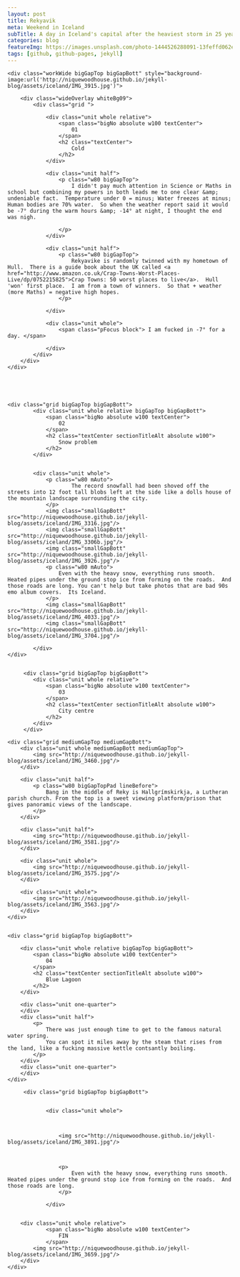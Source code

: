 ```yaml
---
layout: post
title: Rekyavik
meta: Weekend in Iceland
subTitle: A day in Iceland's capital after the heaviest storm in 25 years
categories: blog
featureImg: https://images.unsplash.com/photo-1444526288091-13feffd062e3?crop=entropy&fit=crop&fm=jpg&h=1200&ixjsv=2.1.0&ixlib=rb-0.3.5&q=80&w=2300
tags: [github, github-pages, jekyll]
---
```



<div class="wider">

	<div class="workWide bigGapTop bigGapBott" style="background-image:url('http://niquewoodhouse.github.io/jekyll-blog/assets/iceland/IMG_3915.jpg')"> 

		<div class="wideOverlay whiteBg09">
			<div class="grid ">

			 	<div class="unit whole relative">
			 		<span class="bigNo absolute w100 textCenter">
			 			01
			 		</span>		 		
			 		<h2 class="textCenter">
			 			Cold
			 		</h2>
			 	</div>

				<div class="unit half">		
			 		<p class="w80 bigGapTop">
			 			I didn't pay much attention in Science or Maths in school but combining my powers in both leads me to one clear &amp; undeniable fact.  Temperature under 0 = minus; Water freezes at minus; Human bodies are 70% water.  So when the weather report said it would be -7° during the warm hours &amp; -14° at night, I thought the end was nigh.
			 			
			 		</p> 			 	
				</div>	

				<div class="unit half">		
			 		<p class="w80 bigGapTop">
			 			Rekyavike is randomly twinned with my hometown of Hull.  There is a guide book about the UK called <a href="http://www.amazon.co.uk/Crap-Towns-Worst-Places-Live/dp/0752215825">Crap Towns: 50 worst places to live</a>.  Hull 'won' first place.  I am from a town of winners.  So that + weather (more Maths) = negative high hopes. 
			 		</p> 			 	

				</div>	

				<div class="unit whole">
					<span class="pFocus block"> I am fucked in -7° for a day. </span>

				</div>
			</div>
		</div>
	</div>





	<div class="grid bigGapTop bigGapBott"> 
		 	<div class="unit whole relative bigGapTop bigGapBott">
		 		<span class="bigNo absolute w100 textCenter">
		 			02
		 		</span>
		 		<h2 class="textCenter sectionTitleAlt absolute w100">
		 			Snow problem		 		
		 		</h2>
		 	</div>
		 

			<div class="unit whole">
				<p class="w80 mAuto">		
			 			The record snowfall had been shoved off the streets into 12 foot tall blobs left at the side like a dolls house of the mountain landscape surrounding the city.
			 	</p> 	
			 	<img class="smallGapBott" src="http://niquewoodhouse.github.io/jekyll-blog/assets/iceland/IMG_3316.jpg"/>
			 	<img class="smallGapBott" src="http://niquewoodhouse.github.io/jekyll-blog/assets/iceland/IMG_3306b.jpg"/>
			 	<img class="smallGapBott" src="http://niquewoodhouse.github.io/jekyll-blog/assets/iceland/IMG_3926.jpg"/>
				<p class="w80 mAuto">
					Even with the heavy snow, everything runs smooth.  Heated pipes under the ground stop ice from forming on the roads.  And those roads are long. You can't help but take photos that are bad 90s emo album covers.  Its Iceland.
				</p>			 			 	
				<img class="smallGapBott" src="http://niquewoodhouse.github.io/jekyll-blog/assets/iceland/IMG_4033.jpg"/>
				<img class="smallGapBott" src="http://niquewoodhouse.github.io/jekyll-blog/assets/iceland/IMG_3704.jpg"/>

			</div>				
	</div>


		 <div class="grid bigGapTop bigGapBott"> 
		 	<div class="unit whole relative">
		 		<span class="bigNo absolute w100 textCenter">
		 			03
		 		</span>
		 		<h2 class="textCenter sectionTitleAlt absolute w100">
		 			City centre
		 		</h2>
		 	</div>
		 </div>	

	<div class="grid mediumGapTop mediumGapBott">
		<div class="unit whole mediumGapBott mediumGapTop">
			<img src="http://niquewoodhouse.github.io/jekyll-blog/assets/iceland/IMG_3460.jpg"/>
		</div>

		<div class="unit half">
			<p class="w80 bigGapTopPad lineBefore">
				Bang in the middle of Reky is Hallgrímskirkja, a Lutheran parish church. From the top is a sweet viewing platform/prison that gives panoramic views of the landscape.
			</p>		
		</div>		

		<div class="unit half">
			<img src="http://niquewoodhouse.github.io/jekyll-blog/assets/iceland/IMG_3581.jpg"/>		
		</div>			
	
		<div class="unit whole">
			<img src="http://niquewoodhouse.github.io/jekyll-blog/assets/iceland/IMG_3575.jpg"/>
		</div>

		<div class="unit whole">
			<img src="http://niquewoodhouse.github.io/jekyll-blog/assets/iceland/IMG_3563.jpg"/>
		</div>
	</div>


	<div class="grid bigGapTop bigGapBott">

	 	<div class="unit whole relative bigGapTop bigGapBott">
	 		<span class="bigNo absolute w100 textCenter">
	 			04
	 		</span>
	 		<h2 class="textCenter sectionTitleAlt absolute w100">
	 			Blue Lagoon
	 		</h2>
	 	</div>

		<div class="unit one-quarter">
		</div>
		<div class="unit half">
			<p>
	 			There was just enough time to get to the famous natural water spring.  
	 			You can spot it miles away by the steam that rises from the land, like a fucking massive kettle contsantly boiling.
 			</p>
		</div>
		<div class="unit one-quarter">
		</div>		
	</div> 

		 <div class="grid bigGapTop bigGapBott"> 


				<div class="unit whole">		
		 	

			 		
			 		<img src="http://niquewoodhouse.github.io/jekyll-blog/assets/iceland/IMG_3891.jpg"/>



					<p>
						Even with the heavy snow, everything runs smooth.  Heated pipes under the ground stop ice from forming on the roads.  And those roads are long.
					</p>

				</div>		

	
		<div class="unit whole relative">
		 		<span class="bigNo absolute w100 textCenter">
		 			FIN
		 		</span>			
			<img src="http://niquewoodhouse.github.io/jekyll-blog/assets/iceland/IMG_3659.jpg"/>
		</div>
	</div>





</div>